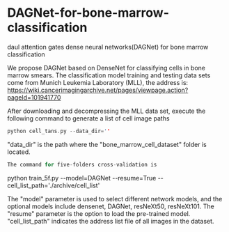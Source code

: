 # DAGNet-for-bone-marrow-classification
daul attention gates dense neural networks(DAGNet) for bone marrow classification

We propose DAGNet based on DenseNet for classifying cells in bone marrow smears. The classification model training and testing data sets come from Munich Leukemia Laboratory (MLL), the address is: https://wiki.cancerimagingarchive.net/pages/viewpage.action?pageId=101941770

After downloading and decompressing the MLL data set, execute the following command to generate a list of cell image paths

```cpp
python cell_tans.py --data_dir=''
```

"data_dir" is the path where the "bone_marrow_cell_dataset" folder is located.

```cpp
The command for five-folders cross-validation is
```

python train_5f.py --model=DAGNet --resume=True --cell_list_path='./archive/cell_list'

The "model" parameter is used to select different network models, and the optional models include densenet, DAGNet, resNeXt50, resNeXt101. The "resume" parameter is the option to load the pre-trained model. "cell_list_path" indicates the address list file of all images in the dataset.
